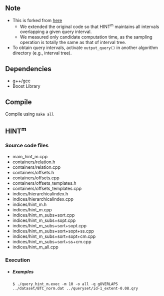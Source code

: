 ## Note
* This is forked from [here](https://github.com/pbour/hint)
    * We extended the original code so that HINT<sup>m</sup> maintains all intervals overlapping a given query interval.
    * We measured only candidate computation time, as the sampling operation is totally the same as that of interval tree.
* To obtain query intervals, activate `output_query()` in another algorithm directory (e.g., interval tree).

## Dependencies
- g++/gcc
- Boost Library 

## Compile
Compile using ```make all```

## HINT<sup>m</sup>

### Source code files
- main_hint_m.cpp
- containers/relation.h
- containers/relation.cpp
- containers/offsets.h
- containers/offsets.cpp
- containers/offsets_templates.h
- containers/offsets_templates.cpp
- indices/hierarchicalindex.h
- indices/hierarchicalindex.cpp
- indices/hint_m.h
- indices/hint_m.cpp
- indices/hint_m_subs+sort.cpp
- indices/hint_m_subs+sopt.cpp
- indices/hint_m_subs+sort+sopt.cpp
- indices/hint_m_subs+sort+sopt+ss.cpp
- indices/hint_m_subs+sort+sopt+cm.cpp
- indices/hint_m_subs+sort+ss+cm.cpp
- indices/hint_m_all.cpp

### Execution
- ##### Examples
    ```
    $ ./query_hint_m.exec -m 10 -o all -q gOVERLAPS ../dataset/BTC_norm.dat ../queryset/id-1_extent-0.08.qry
    ```

